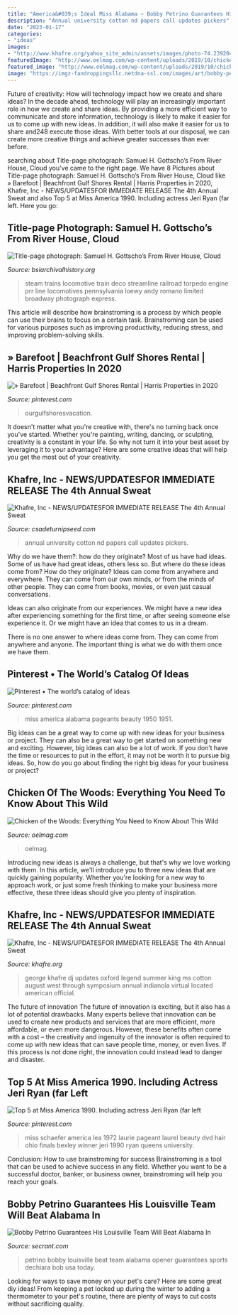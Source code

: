 ```yaml
---
title: "America&#039;s Ideal Miss Alabama ~ Bobby Petrino Guarantees His Louisville Team Will Beat Alabama In"
description: "Annual university cotton nd papers call updates pickers"
date: "2023-01-17"
categories:
- "ideas"
images:
- "http://www.khafre.org/yahoo_site_admin/assets/images/photo-74.239204800_std.JPG"
featuredImage: "http://www.oelmag.com/wp-content/uploads/2019/10/chicken-of-the-woods-everything-you-need-to-know-about-this-wild-mushroom-1.jpg"
featured_image: "http://www.oelmag.com/wp-content/uploads/2019/10/chicken-of-the-woods-everything-you-need-to-know-about-this-wild-mushroom-1.jpg"
image: "https://imgz-fandroppingsllc.netdna-ssl.com/images/art/bobby-petrino-3550_rs1.jpg"
---
```



Future of creativity: How will technology impact how we create and share ideas?
In the decade ahead, technology will play an increasingly important role in how we create and share ideas. By providing a more efficient way to communicate and store information, technology is likely to make it easier for us to come up with new ideas. In addition, it will also make it easier for us to share and248
execute those ideas. With better tools at our disposal, we can create more creative things and achieve greater successes than ever before.

	

		
searching about Title-page photograph: Samuel H. Gottscho’s From River House, Cloud you've came to the right page. We have 8 Pictures about Title-page photograph: Samuel H. Gottscho’s From River House, Cloud like » Barefoot | Beachfront Gulf Shores Rental | Harris Properties in 2020, Khafre, Inc - NEWS/UPDATES﻿FOR IMMEDIATE RELEASE The 4th Annual Sweat and also Top 5 at Miss America 1990. Including actress Jeri Ryan (far left. Here you go:
		
    
## Title-page Photograph: Samuel H. Gottscho’s From River House, Cloud

<img loading=lazy src="http://www.bsiarchivalhistory.org/BSI_Archival_History/Woodys_pt_1_files/droppedImage_10.jpg" onerror="this.onerror=null;this.src='https://tse2.mm.bing.net/th?id=OIP.WduZ2pS72jIVhhugMSt8OwHaE5&amp;pid=15.1';" alt="Title-page photograph: Samuel H. Gottscho’s From River House, Cloud">

_Source: bsiarchivalhistory.org_

>steam trains locomotive train deco streamline railroad torpedo engine prr line locomotives pennsylvania loewy andy romano limited broadway photograph express. 

	

This article will describe how brainstroming is a process by which people can use their brains to focus on a certain task. Brainstroming can be used for various purposes such as improving productivity, reducing stress, and improving problem-solving skills.

    
## » Barefoot | Beachfront Gulf Shores Rental | Harris Properties In 2020

<img loading=lazy src="https://i.pinimg.com/originals/36/87/bd/3687bd695247c45a0f8a2d9d00ce7c6d.jpg" onerror="this.onerror=null;this.src='https://tse3.mm.bing.net/th?id=OIP.lGR0uBEtOC1VLDBmlvJuBwHaE9&amp;pid=15.1';" alt="» Barefoot | Beachfront Gulf Shores Rental | Harris Properties in 2020">

_Source: pinterest.com_

>ourgulfshoresvacation. 

	

It doesn't matter what you're creative with, there's no turning back once you've started. Whether you're painting, writing, dancing, or sculpting, creativity is a constant in your life. So why not turn it into your best asset by leveraging it to your advantage? Here are some creative ideas that will help you get the most out of your creativity.

    
## Khafre, Inc - NEWS/UPDATES﻿FOR IMMEDIATE RELEASE The 4th Annual Sweat

<img loading=lazy src="http://www.csadeturnipseed.com/yahoo_site_admin/assets/images/cotton_pickers_image_nice.107111852_std.jpg" onerror="this.onerror=null;this.src='https://tse1.mm.bing.net/th?id=OIP.66fzPS6ID8QJOoipiAQEawHaMW&amp;pid=15.1';" alt="Khafre, Inc - NEWS/UPDATES﻿FOR IMMEDIATE RELEASE The 4th Annual Sweat">

_Source: csadeturnipseed.com_

>annual university cotton nd papers call updates pickers. 

	

Why do we have them?: how do they originate?
Most of us have had ideas. Some of us have had great ideas, others less so. But where do these ideas come from? How do they originate?
Ideas can come from anywhere and everywhere. They can come from our own minds, or from the minds of other people. They can come from books, movies, or even just casual conversations.

Ideas can also originate from our experiences. We might have a new idea after experiencing something for the first time, or after seeing someone else experience it. Or we might have an idea that comes to us in a dream.

There is no one answer to where ideas come from. They can come from anywhere and anyone. The important thing is what we do with them once we have them.

    
## Pinterest • The World’s Catalog Of Ideas

<img loading=lazy src="https://s-media-cache-ak0.pinimg.com/236x/39/37/1c/39371cdc8ab5f6a98c124112486502de.jpg" onerror="this.onerror=null;this.src='https://tse2.mm.bing.net/th?id=OIP.RhduJ20DZnThJKDUFrkPQwHaJa&amp;pid=15.1';" alt="Pinterest • The world’s catalog of ideas">

_Source: pinterest.com_

>miss america alabama pageants beauty 1950 1951. 

	

Big ideas can be a great way to come up with new ideas for your business or project. They can also be a great way to get started on something new and exciting. However, big ideas can also be a lot of work. If you don’t have the time or resources to put in the effort, it may not be worth it to pursue big ideas. So, how do you go about finding the right big ideas for your business or project?

    
## Chicken Of The Woods: Everything You Need To Know About This Wild

<img loading=lazy src="http://www.oelmag.com/wp-content/uploads/2019/10/chicken-of-the-woods-everything-you-need-to-know-about-this-wild-mushroom-1.jpg" onerror="this.onerror=null;this.src='https://tse3.mm.bing.net/th?id=OIP.pXJsqBSSVWWAJMva7biWRAHaFj&amp;pid=15.1';" alt="Chicken of the Woods: Everything You Need to Know About This Wild">

_Source: oelmag.com_

>oelmag. 

	

Introducing new ideas is always a challenge, but that's why we love working with them. In this article, we'll introduce you to three new ideas that are quickly gaining popularity. Whether you're looking for a new way to approach work, or just some fresh thinking to make your business more effective, these three ideas should give you plenty of inspiration.

    
## Khafre, Inc - NEWS/UPDATES﻿FOR IMMEDIATE RELEASE The 4th Annual Sweat

<img loading=lazy src="http://www.khafre.org/yahoo_site_admin/assets/images/photo-74.239204800_std.JPG" onerror="this.onerror=null;this.src='https://tse3.mm.bing.net/th?id=OIP.WaWiXzCd4CzsdJL_rFqfzQHaJ4&amp;pid=15.1';" alt="Khafre, Inc - NEWS/UPDATES﻿FOR IMMEDIATE RELEASE The 4th Annual Sweat">

_Source: khafre.org_

>george khafre dj updates oxford legend summer king ms cotton august west through symposium annual indianola virtual located american official. 

	

The future of innovation
The future of innovation is exciting, but it also has a lot of potential drawbacks. Many experts believe that innovation can be used to create new products and services that are more efficient, more affordable, or even more dangerous. However, these benefits often come with a cost – the creativity and ingenuity of the innovator is often required to come up with new ideas that can save people time, money, or even lives. If this process is not done right, the innovation could instead lead to danger and disaster.

    
## Top 5 At Miss America 1990. Including Actress Jeri Ryan (far Left

<img loading=lazy src="https://i.pinimg.com/236x/0d/b9/29/0db929935a84c063a11197c67815df04--miss-america-beauty-pageant.jpg" onerror="this.onerror=null;this.src='https://tse1.mm.bing.net/th?id=OIP.XTxngj0QNJTXJb32ir4O3gHaK-&amp;pid=15.1';" alt="Top 5 at Miss America 1990. Including actress Jeri Ryan (far left">

_Source: pinterest.com_

>miss schaefer america lea 1972 laurie pageant laurel beauty dvd hair ohio finals bexley winner jeri 1990 ryan queens university. 

	

Conclusion: How to use brainstroming for success
Brainstroming is a tool that can be used to achieve success in any field. Whether you want to be a successful doctor, banker, or business owner, brainstroming will help you reach your goals.

    
## Bobby Petrino Guarantees His Louisville Team Will Beat Alabama In

<img loading=lazy src="https://imgz-fandroppingsllc.netdna-ssl.com/images/art/bobby-petrino-3550_rs1.jpg" onerror="this.onerror=null;this.src='https://tse3.mm.bing.net/th?id=OIP.9l9rYtXlGajfW10yRRPRUgHaGC&amp;pid=15.1';" alt="Bobby Petrino Guarantees His Louisville Team Will Beat Alabama In">

_Source: secrant.com_

>petrino bobby louisville beat team alabama opener guarantees sports dechiara bob usa today. 

	

Looking for ways to save money on your pet's care? Here are some great diy ideas! From keeping a pet locked up during the winter to adding a thermometer to your pet's routine, there are plenty of ways to cut costs without sacrificing quality.

